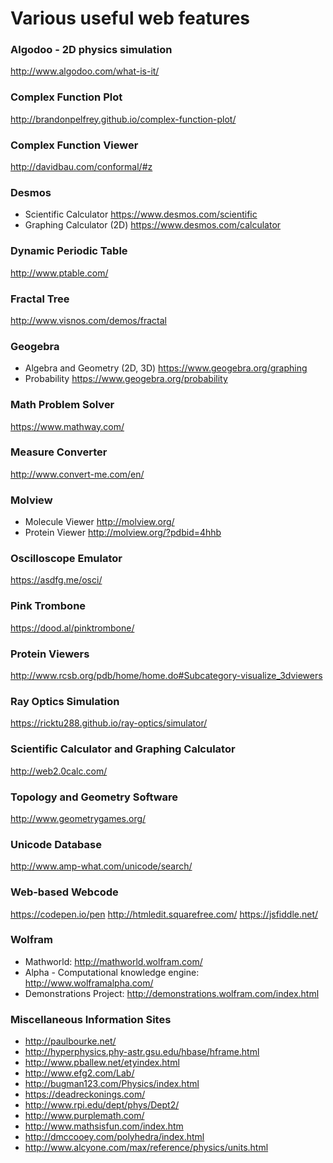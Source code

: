 # Various useful web features

### Algodoo - 2D physics simulation
http://www.algodoo.com/what-is-it/

### Complex Function Plot
http://brandonpelfrey.github.io/complex-function-plot/

### Complex Function Viewer
http://davidbau.com/conformal/#z

### Desmos
- Scientific Calculator
https://www.desmos.com/scientific
- Graphing Calculator (2D)
https://www.desmos.com/calculator

### Dynamic Periodic Table
http://www.ptable.com/

### Fractal Tree
http://www.visnos.com/demos/fractal 

### Geogebra
- Algebra and Geometry (2D, 3D)
https://www.geogebra.org/graphing
- Probability
https://www.geogebra.org/probability 

### Math Problem Solver
https://www.mathway.com/

### Measure Converter
http://www.convert-me.com/en/

### Molview
- Molecule Viewer
http://molview.org/
- Protein Viewer
http://molview.org/?pdbid=4hhb

### Oscilloscope Emulator
https://asdfg.me/osci/

### Pink Trombone
https://dood.al/pinktrombone/

### Protein Viewers
http://www.rcsb.org/pdb/home/home.do#Subcategory-visualize_3dviewers

### Ray Optics Simulation
https://ricktu288.github.io/ray-optics/simulator/

### Scientific Calculator and Graphing Calculator
http://web2.0calc.com/

### Topology and Geometry Software
http://www.geometrygames.org/

### Unicode Database
http://www.amp-what.com/unicode/search/

### Web-based Webcode
https://codepen.io/pen
http://htmledit.squarefree.com/
https://jsfiddle.net/

### Wolfram
- Mathworld:
http://mathworld.wolfram.com/
- Alpha - Computational knowledge engine:
http://www.wolframalpha.com/
- Demonstrations Project:
 http://demonstrations.wolfram.com/index.html

### Miscellaneous Information Sites
- http://paulbourke.net/
- http://hyperphysics.phy-astr.gsu.edu/hbase/hframe.html
- http://www.pballew.net/etyindex.html
- http://www.efg2.com/Lab/
- http://bugman123.com/Physics/index.html
- https://deadreckonings.com/
- http://www.rpi.edu/dept/phys/Dept2/
- http://www.purplemath.com/
- http://www.mathsisfun.com/index.htm
- http://dmccooey.com/polyhedra/index.html
- http://www.alcyone.com/max/reference/physics/units.html
